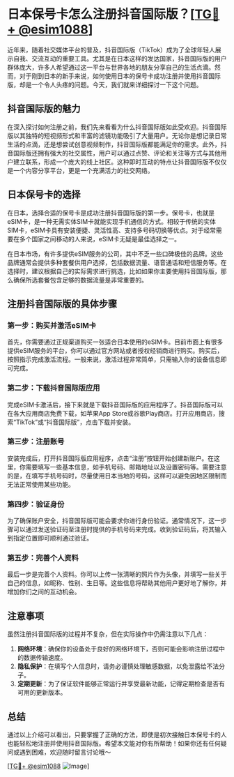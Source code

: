# 日本保号卡怎么注册抖音国际版？[[TG💪+ @esim1088](https://t.me/s/esim1088)]

近年来，随着社交媒体平台的普及，抖音国际版（TikTok）成为了全球年轻人展示自我、交流互动的重要工具。尤其是在日本这样的发达国家，抖音国际版的用户群体庞大，许多人希望通过这一平台与世界各地的朋友分享自己的生活点滴。然而，对于刚到日本的新手来说，如何使用日本的保号卡成功注册并使用抖音国际版，却是一个令人头疼的问题。今天，我们就来详细探讨一下这个问题。

## 抖音国际版的魅力

在深入探讨如何注册之前，我们先来看看为什么抖音国际版如此受欢迎。抖音国际版以其独特的短视频形式和丰富的滤镜功能吸引了大量用户。无论你是想记录日常生活的点滴，还是想尝试创意视频制作，抖音国际版都能满足你的需求。此外，抖音国际版还拥有强大的社交属性，用户可以通过点赞、评论和关注等方式与其他用户建立联系，形成一个庞大的线上社区。这种即时互动的特点让抖音国际版不仅仅是一个内容分享平台，更是一个充满活力的社交网络。

## 日本保号卡的选择

在日本，选择合适的保号卡是成功注册抖音国际版的第一步。保号卡，也就是eSIM卡，是一种无需实体SIM卡就能实现手机通信的方式。相较于传统的实体SIM卡，eSIM卡具有安装便捷、灵活性高、支持多号码切换等优点。对于经常需要在多个国家之间移动的人来说，eSIM卡无疑是最佳选择之一。

在日本市场，有许多提供eSIM服务的公司，其中不乏一些口碑极佳的品牌。这些品牌通常会提供多种套餐供用户选择，包括数据流量、语音通话和短信服务等。在选择时，建议根据自己的实际需求进行挑选，比如如果你主要使用抖音国际版，那么确保所选套餐包含足够的数据流量是非常重要的。

## 注册抖音国际版的具体步骤

### 第一步：购买并激活eSIM卡

首先，你需要通过正规渠道购买一张适合日本使用的eSIM卡。目前市面上有很多提供eSIM服务的平台，你可以通过官方网站或者授权经销商进行购买。购买后，按照指示完成激活流程。一般来说，激活过程非常简单，只需输入你的设备信息即可完成。

### 第二步：下载抖音国际版应用

完成eSIM卡激活后，接下来就是下载抖音国际版的应用程序了。抖音国际版可以在各大应用商店免费下载，如苹果App Store或谷歌Play商店。打开应用商店，搜索“TikTok”或“抖音国际版”，点击下载并安装。

### 第三步：注册账号

安装完成后，打开抖音国际版应用程序，点击“注册”按钮开始创建新账户。在这里，你需要填写一些基本信息，如手机号码、邮箱地址以及设置密码等。需要注意的是，在填写手机号码时，尽量使用日本当地的号码，这样可以避免因地区限制而无法正常使用某些功能。

### 第四步：验证身份

为了确保账户安全，抖音国际版可能会要求你进行身份验证。通常情况下，这一步骤可以通过发送验证码至注册时提供的手机号码来完成。收到验证码后，将其输入到指定位置即可顺利通过验证。

### 第五步：完善个人资料

最后一步是完善个人资料。你可以上传一张清晰的照片作为头像，并填写一些关于自己的信息，如昵称、性别、生日等。这些信息将帮助其他用户更好地了解你，并增加你们之间的互动机会。

## 注意事项

虽然注册抖音国际版的过程并不复杂，但在实际操作中仍需注意以下几点：

1. **网络环境**：确保你的设备处于良好的网络环境下，否则可能会影响注册过程中的数据传输速度。
2. **隐私保护**：在填写个人信息时，请务必谨慎处理敏感数据，以免泄露给不法分子。
3. **定期更新**：为了保证软件能够正常运行并享受最新功能，记得定期检查是否有可用的更新版本。

## 总结

通过以上介绍可以看出，只要掌握了正确的方法，即使是初次接触日本保号卡的人也能轻松地注册并使用抖音国际版。希望本文能对你有所帮助！如果你还有任何疑问或遇到困难，欢迎随时留言讨论哦～

[[TG💪+ @esim1088](https://t.me/s/esim1088) ![Image](https://i.postimg.cc/4NQfJmqS/Snipaste-2025-05-13-00-14-12.png)]